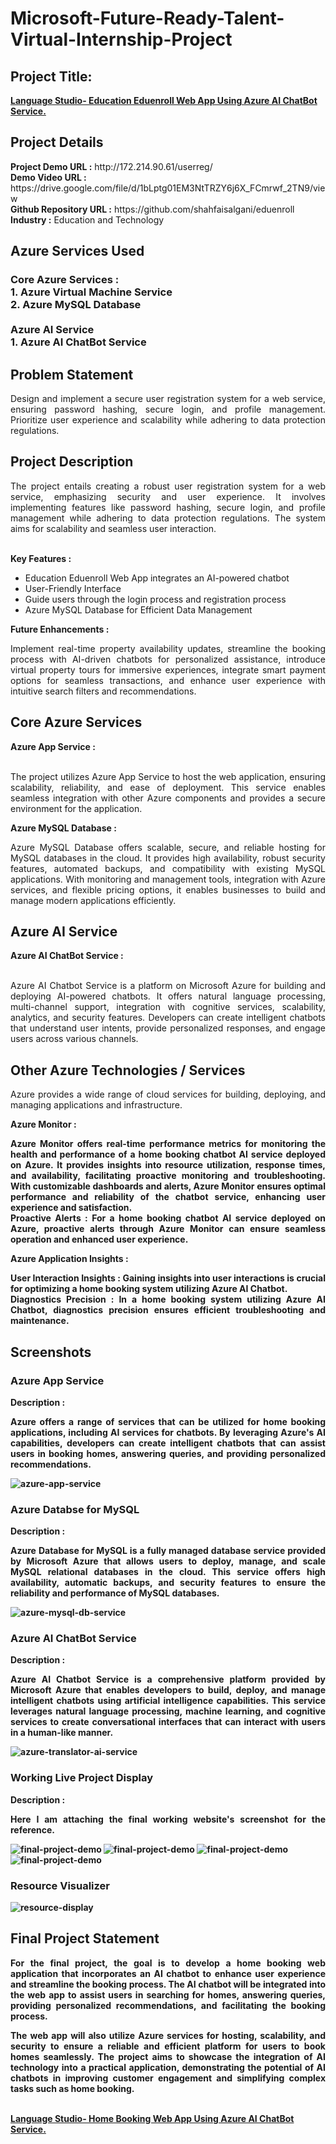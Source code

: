 <h1>Microsoft-Future-Ready-Talent-Virtual-Internship-Project</h1>
<h2>Project Title:</h2><b><a href="http://172.214.90.61/userreg/">Language Studio- Education Eduenroll Web App Using Azure AI ChatBot Service.</b></a>
<br>
<h2>Project Details</h2>
<b>Project Demo URL :</b> http://172.214.90.61/userreg/ <br>
<b>Demo Video URL :</b> https://drive.google.com/file/d/1bLptg01EM3NtTRZY6j6X_FCmrwf_2TN9/view <br>
<b>Github Repository URL :</b> https://github.com/shahfaisalgani/eduenroll <br>
<b>Industry :</b> Education and Technology<br>
<h2>Azure Services Used</h2>
<h3>
Core Azure Services : <br>
1. Azure Virtual Machine Service <br>
2. Azure MySQL Database <br> <br>
Azure AI Service <br>
1. Azure AI ChatBot Service
</h3>
<h2>Problem Statement</h2>
<p align="justify">Design and implement a secure user registration system for a web service, ensuring password hashing, secure login, and profile management. Prioritize user experience and scalability while adhering to data protection regulations.</p>
<h2>Project Description</h2>
<p align="justify">The project entails creating a robust user registration system for a web service, emphasizing security and user experience. It involves implementing features like password hashing, secure login, and profile management while adhering to data protection regulations. The system aims for scalability and seamless user interaction.
</p><br>
<b>Key Features :</b>
<ul>
    <li>Education Eduenroll Web App integrates an AI-powered chatbot</li>
    <li>User-Friendly Interface</li>
    <li>Guide users through the login process and registration process</li>
    <li>Azure MySQL Database for Efficient Data Management</li>
</ul>
<b>Future Enhancements :</b><br>
<p align="justify">Implement real-time property availability updates, streamline the booking process with AI-driven chatbots for personalized assistance, introduce virtual property tours for immersive experiences, integrate smart payment options for seamless transactions, and enhance user experience with intuitive search filters and recommendations.</p>
<h2>Core Azure Services</h2>
<b>Azure App Service :</b><br><p align="justify"><br>The project utilizes Azure App Service to host the web application, ensuring scalability, reliability, and ease of deployment. This service enables seamless integration with other Azure components and provides a secure environment for the application.</p>

<b>Azure MySQL Database :</b><br><p align="justify">Azure MySQL Database offers scalable, secure, and reliable hosting for MySQL databases in the cloud. It provides high availability, robust security features, automated backups, and compatibility with existing MySQL applications. With monitoring and management tools, integration with Azure services, and flexible pricing options, it enables businesses to build and manage modern applications efficiently.</p>
<h2>Azure AI Service</h2>
<b>Azure AI ChatBot Service :</b><br><br><p align="justify">Azure AI Chatbot Service is a platform on Microsoft Azure for building and deploying AI-powered chatbots. It offers natural language processing, multi-channel support, integration with cognitive services, scalability, analytics, and security features. Developers can create intelligent chatbots that understand user intents, provide personalized responses, and engage users across various channels.</p>
<h2>Other Azure Technologies / Services</h2>
<p align="justify">Azure provides a wide range of cloud services for building, deploying, and managing applications and infrastructure.</p>
<b>Azure Monitor :</b><p align="justify"><b>Azure Monitor offers real-time performance metrics for monitoring the health and performance of a home booking chatbot AI service deployed on Azure. It provides insights into resource utilization, response times, and availability, facilitating proactive monitoring and troubleshooting. With customizable dashboards and alerts, Azure Monitor ensures optimal performance and reliability of the chatbot service, enhancing user experience and satisfaction.<br>
<b>Proactive Alerts :</b> For a home booking chatbot AI service deployed on Azure, proactive alerts through Azure Monitor can ensure seamless operation and enhanced user experience. </p>
<b>Azure Application Insights :</b><p align="justify">
<b>User Interaction Insights :</b> Gaining insights into user interactions is crucial for optimizing a home booking system utilizing Azure AI Chatbot.<br>
<b>Diagnostics Precision :</b> In a home booking system utilizing Azure AI Chatbot, diagnostics precision ensures efficient troubleshooting and maintenance.

<h2>Screenshots</h2>
<h3>Azure App Service</h3>
<b>Description :</b><p align="justify">Azure offers a range of services that can be utilized for home booking applications, including AI services for chatbots. By leveraging Azure's AI capabilities, developers can create intelligent chatbots that can assist users in booking homes, answering queries, and providing personalized recommendations.</p>
<img src="https://github.com/moremk/Magicbus/blob/main/app.png" alt="azure-app-service"></img><br>
<h3>Azure Databse for MySQL</h3>
<b>Description :</b><p align="justify"> Azure Database for MySQL is a fully managed database service provided by Microsoft Azure that allows users to deploy, manage, and scale MySQL relational databases in the cloud. This service offers high availability, automatic backups, and security features to ensure the reliability and performance of MySQL databases.</p>
<img src="https://github.com/moremk/Magicbus/blob/main/mysql.png" alt="azure-mysql-db-service"></img><br>
<h3>Azure AI ChatBot Service</h3>
<b>Description :</b><p align="justify">Azure AI Chatbot Service is a comprehensive platform provided by Microsoft Azure that enables developers to build, deploy, and manage intelligent chatbots using artificial intelligence capabilities. This service leverages natural language processing, machine learning, and cognitive services to create conversational interfaces that can interact with users in a human-like manner. </p>
<img src="https://github.com/moremk/Magicbus/blob/main/chatbot.png" alt="azure-translator-ai-service"></img><br>
<h3>Working Live Project Display</h3>
<b>Description :</b><p align="justify">Here I am attaching the final working website's screenshot for the reference.</p>
<img src="https://github.com/moremk/Magicbus/blob/main/hazure.png" alt="final-project-demo"></img>
<img src="https://github.com/moremk/Magicbus/blob/main/bazure.png" alt="final-project-demo"></img>
<img src="https://github.com/moremk/Magicbus/blob/main/aazure.png" alt="final-project-demo"></img>
<img src="https://github.com/moremk/Magicbus/blob/main/cazure.png" alt="final-project-demo"></img>

<h3>Resource Visualizer</h3>
<img src="https://github.com/moremk/Magicbus/blob/main/rvazure.png" alt="resource-display"></img>

<h2>Final Project Statement</h2>
<p align="justify">
For the final project, the goal is to develop a home booking web application that incorporates an AI chatbot to enhance user experience and streamline the booking process. The AI chatbot will be integrated into the web app to assist users in searching for homes, answering queries, providing personalized recommendations, and facilitating the booking process.</p>
<p align="justify">
The web app will also utilize Azure services for hosting, scalability, and security to ensure a reliable and efficient platform for users to book homes seamlessly. The project aims to showcase the integration of AI technology into a practical application, demonstrating the potential of AI chatbots in improving customer engagement and simplifying complex tasks such as home booking.
</p> <br>
</h2><b><a href="https://home-booking.azurewebsites.net/">Language Studio- Home Booking Web App Using Azure AI ChatBot Service.</b></a>
